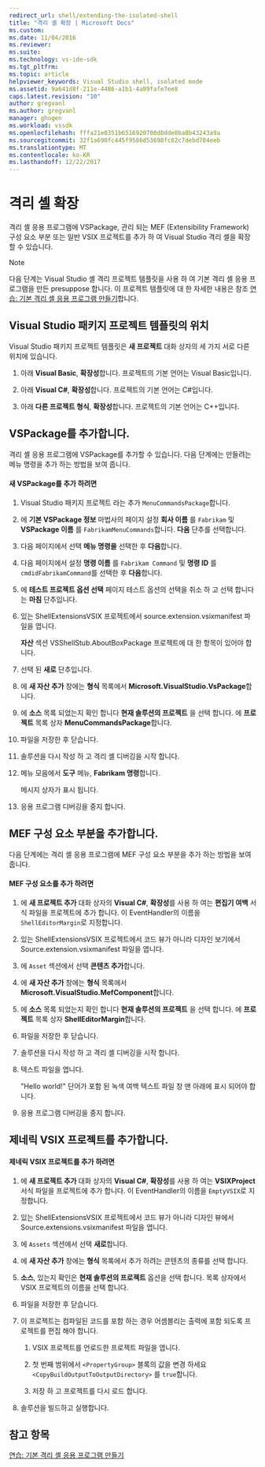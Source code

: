 ```yaml
---
redirect_url: shell/extending-the-isolated-shell
title: "격리 셸 확장 | Microsoft Docs"
ms.custom: 
ms.date: 11/04/2016
ms.reviewer: 
ms.suite: 
ms.technology: vs-ide-sdk
ms.tgt_pltfrm: 
ms.topic: article
helpviewer_keywords: Visual Studio shell, isolated mode
ms.assetid: 9a641d8f-211e-4486-a1b1-4a89fafe7ee8
caps.latest.revision: "10"
author: gregvanl
ms.author: gregvanl
manager: ghogen
ms.workload: vssdk
ms.openlocfilehash: fffa21e0351b6516920700d8dde0ba8b43243a9a
ms.sourcegitcommit: 32f1a690fc445f9586d53698fc82c7debd784eeb
ms.translationtype: MT
ms.contentlocale: ko-KR
ms.lasthandoff: 12/22/2017
---
```

# <a name="extending-the-isolated-shell"></a>격리 셸 확장
격리 셸 응용 프로그램에 VSPackage, 관리 되는 MEF (Extensibility Framework) 구성 요소 부분 또는 일반 VSIX 프로젝트를 추가 하 여 Visual Studio 격리 셸을 확장할 수 있습니다.  
  
> [!NOTE]
>  다음 단계는 Visual Studio 셸 격리 프로젝트 템플릿을 사용 하 여 기본 격리 셸 응용 프로그램을 만든 presuppose 합니다. 이 프로젝트 템플릿에 대 한 자세한 내용은 참조 [연습: 기본 격리 셸 응용 프로그램 만들기](../extensibility/walkthrough-creating-a-basic-isolated-shell-application.md)합니다.  
  
## <a name="locations-for-the-visual-studio-package-project-template"></a>Visual Studio 패키지 프로젝트 템플릿의 위치  
 Visual Studio 패키지 프로젝트 템플릿은 **새 프로젝트** 대화 상자의 세 가지 서로 다른 위치에 있습니다.  
  
1.  아래 **Visual Basic**, **확장성**합니다. 프로젝트의 기본 언어는 Visual Basic입니다.  
  
2.  아래 **Visual C#**, **확장성**합니다. 프로젝트의 기본 언어는 C#입니다.  
  
3.  아래 **다른 프로젝트 형식**, **확장성**합니다. 프로젝트의 기본 언어는 C++입니다.  
  
## <a name="adding-a-vspackage"></a>VSPackage를 추가합니다.  
 격리 셸 응용 프로그램에 VSPackage를 추가할 수 있습니다. 다음 단계에는 만들려는 메뉴 명령을 추가 하는 방법을 보여 줍니다.  
  
#### <a name="to-add-a-new-vspackage"></a>새 VSPackage를 추가 하려면  
  
1.  Visual Studio 패키지 프로젝트 라는 추가 `MenuCommandsPackage`합니다.  
  
2.  에 **기본 VSPackage 정보** 마법사의 페이지 설정 **회사 이름** 를 `Fabrikam` 및 **VSPackage 이름** 를 `FabrikamMenuCommands`합니다. **다음** 단추를 선택합니다.  
  
3.  다음 페이지에서 선택 **메뉴 명령을** 선택한 후 **다음**합니다.  
  
4.  다음 페이지에서 설정 **명령 이름** 를 `Fabrikam Command` 및 **명령 ID** 를 `cmdidFabrikamCommand`를 선택한 후 **다음**합니다.  
  
5.  에 **테스트 프로젝트 옵션 선택** 페이지 테스트 옵션의 선택을 취소 하 고 선택 합니다는 **마침** 단추입니다.  
  
6.  있는 ShellExtensionsVSIX 프로젝트에서 source.extension.vsixmanifest 파일을 엽니다.  
  
     **자산** 섹션 VSShellStub.AboutBoxPackage 프로젝트에 대 한 항목이 있어야 합니다.  
  
7.  선택 된 **새로** 단추입니다.  
  
8.  에 **새 자산 추가** 창에는 **형식** 목록에서 **Microsoft.VisualStudio.VsPackage**합니다.  
  
9. 에 **소스** 목록 되었는지 확인 합니다 **현재 솔루션의 프로젝트** 을 선택 합니다. 에 **프로젝트** 목록 상자 **MenuCommandsPackage**합니다.  
  
10. 파일을 저장한 후 닫습니다.  
  
11. 솔루션을 다시 작성 하 고 격리 셸 디버깅을 시작 합니다.  
  
12. 메뉴 모음에서 **도구** 메뉴, **Fabrikam 명령**합니다.  
  
     메시지 상자가 표시 됩니다.  
  
13. 응용 프로그램 디버깅을 중지 합니다.  
  
## <a name="adding-a-mef-component-part"></a>MEF 구성 요소 부분을 추가합니다.  
 다음 단계에는 격리 셸 응용 프로그램에 MEF 구성 요소 부분을 추가 하는 방법을 보여 줍니다.  
  
#### <a name="to-add-a-mef-component"></a>MEF 구성 요소를 추가 하려면  
  
1.  에 **새 프로젝트 추가** 대화 상자의 **Visual C#**, **확장성**를 사용 하 여는 **편집기 여백** 서식 파일을 프로젝트에 추가 합니다. 이 EventHandler의 이름을 `ShellEditorMargin`로 지정합니다.  
  
2.  있는 ShellExtensionsVSIX 프로젝트에서 코드 뷰가 아니라 디자인 보기에서 Source.extension.vsixmanifest 파일을 엽니다.  
  
3.  에 `Asset` 섹션에서 선택 **콘텐츠 추가**합니다.  
  
4.  에 **새 자산 추가** 창에는 **형식** 목록에서 **Microsoft.VisualStudio.MefComponent**합니다.  
  
5.  에 **소스** 목록 되었는지 확인 합니다 **현재 솔루션의 프로젝트** 을 선택 합니다. 에 **프로젝트** 목록 상자 **ShellEditorMargin**합니다.  
  
6.  파일을 저장한 후 닫습니다.  
  
7.  솔루션을 다시 작성 하 고 격리 셸 디버깅을 시작 합니다.  
  
8.  텍스트 파일을 엽니다.  
  
     "Hello world!" 단어가 포함 된 녹색 여백 텍스트 파일 창 맨 아래에 표시 되어야 합니다.  
  
9. 응용 프로그램 디버깅을 중지 합니다.  
  
## <a name="adding-a-generic-vsix-project"></a>제네릭 VSIX 프로젝트를 추가합니다.  
  
#### <a name="to-add-a-generic-vsix-project"></a>제네릭 VSIX 프로젝트를 추가 하려면  
  
1.  에 **새 프로젝트 추가** 대화 상자의 **Visual C#**, **확장성**를 사용 하 여는 **VSIXProject** 서식 파일을 프로젝트에 추가 합니다. 이 EventHandler의 이름을 `EmptyVSIX`로 지정합니다.  
  
2.  있는 ShellExtensionsVSIX 프로젝트에서 코드 뷰가 아니라 디자인 뷰에서 Source.extensions.vsixmanifest 파일을 엽니다.  
  
3.  에 `Assets` 섹션에서 선택 **새로**합니다.  
  
4.  에 **새 자산 추가** 창에는 **형식** 목록에서 추가 하려는 콘텐츠의 종류를 선택 합니다.  
  
5.  **소스**, 있는지 확인은 **현재 솔루션의 프로젝트** 옵션을 선택 합니다. 목록 상자에서 VSIX 프로젝트의 이름을 선택 합니다.  
  
6.  파일을 저장한 후 닫습니다.  
  
7.  이 프로젝트는 컴파일된 코드를 포함 하는 경우 어셈블리는 출력에 포함 되도록 프로젝트를 편집 해야 합니다.  
  
    1.  VSIX 프로젝트를 언로드한 프로젝트 파일을 엽니다.  
  
    2.  첫 번째 범위에서 `<PropertyGroup>` 블록의 값을 변경 하세요 `<CopyBuildOutputToOutputDirectory>` 를 `true`합니다.  
  
    3.  저장 하 고 프로젝트를 다시 로드 합니다.  
  
8.  솔루션을 빌드하고 실행합니다.  
  
## <a name="see-also"></a>참고 항목  
 [연습: 기본 격리 셸 응용 프로그램 만들기](../extensibility/walkthrough-creating-a-basic-isolated-shell-application.md)